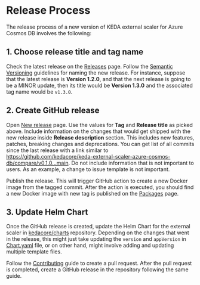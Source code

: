 # Release Process

The release process of a new version of KEDA external scaler for Azure Cosmos DB involves the following:

## 1. Choose release title and tag name

Check the latest release on the [Releases](https://github.com/kedacore/keda-external-scaler-azure-cosmos-db/releases) page. Follow the [Semantic Versioning](https://semver.org/) guidelines for naming the new release. For instance, suppose that the latest release is **Version 1.2.0**, and that the next release is going to be a MINOR update, then its title would be **Version 1.3.0** and the associated tag name would be `v1.3.0`.

## 2. Create GitHub release

Open [New release](https://github.com/kedacore/keda-external-scaler-azure-cosmos-db/releases/new) page. Use the values for **Tag** and **Release title** as picked above. Include information on the changes that would get shipped with the new release inside **Release description** section. This includes new features, patches, breaking changes and deprecations. You can get list of all commits since the last release with a link similar to <https://github.com/kedacore/keda-external-scaler-azure-cosmos-db/compare/v0.1.0...main>. Do not include information that is not important to users. As an example, a change to issue template is not important.

Publish the release. This will trigger GitHub action to create a new Docker image from the tagged commit. After the action is executed, you should find a new Docker image with new tag is published on the [Packages](https://github.com/orgs/kedacore/packages?repo_name=keda-external-scaler-azure-cosmos-db) page.

## 3. Update Helm Chart

Once the GitHub release is created, update the Helm Chart for the external scaler in [kedacore/charts](https://github.com/kedacore/charts/tree/master/cosmosdb-scaler) repository. Depending on the changes that went in the release, this might just take updating the `version` and `appVersion` in [Chart.yaml](https://github.com/kedacore/charts/blob/master/cosmosdb-scaler/Chart.yaml) file, or on other hand, might involve adding and updating multiple template files.

Follow the [Contributing](https://github.com/kedacore/charts/blob/master/CONTRIBUTING.md) guide to create a pull request. After the pull request is completed, create a GitHub release in the repository following the same guide.
